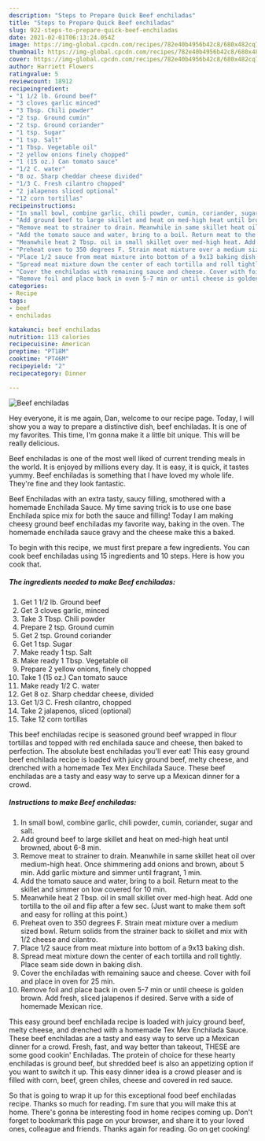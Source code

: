 ```yaml
---
description: "Steps to Prepare Quick Beef enchiladas"
title: "Steps to Prepare Quick Beef enchiladas"
slug: 922-steps-to-prepare-quick-beef-enchiladas
date: 2021-02-01T06:13:24.054Z
image: https://img-global.cpcdn.com/recipes/782e40b4956b42c8/680x482cq70/beef-enchiladas-recipe-main-photo.jpg
thumbnail: https://img-global.cpcdn.com/recipes/782e40b4956b42c8/680x482cq70/beef-enchiladas-recipe-main-photo.jpg
cover: https://img-global.cpcdn.com/recipes/782e40b4956b42c8/680x482cq70/beef-enchiladas-recipe-main-photo.jpg
author: Harriett Flowers
ratingvalue: 5
reviewcount: 18912
recipeingredient:
- "1 1/2 lb. Ground beef"
- "3 cloves garlic minced"
- "3 Tbsp. Chili powder"
- "2 tsp. Ground cumin"
- "2 tsp. Ground coriander"
- "1 tsp. Sugar"
- "1 tsp. Salt"
- "1 Tbsp. Vegetable oil"
- "2 yellow onions finely chopped"
- "1 (15 oz.) Can tomato sauce"
- "1/2 C. water"
- "8 oz. Sharp cheddar cheese divided"
- "1/3 C. Fresh cilantro chopped"
- "2 jalapenos sliced optional"
- "12 corn tortillas"
recipeinstructions:
- "In small bowl, combine garlic, chili powder, cumin, coriander, sugar and salt."
- "Add ground beef to large skillet and heat on med-high heat until browned, about 6-8 min."
- "Remove meat to strainer to drain. Meanwhile in same skillet heat oil over medium-high heat. Once shimmering add onions and brown, about 5 min. Add garlic mixture and simmer until fragrant, 1 min."
- "Add the tomato sauce and water, bring to a boil. Return meat to the skillet and simmer on low covered for 10 min."
- "Meanwhile heat 2 Tbsp. oil in small skillet over med-high heat. Add one tortilla to the oil and flip after a few sec. (Just want to make them soft and easy for rolling at this point.)"
- "Preheat oven to 350 degrees F. Strain meat mixture over a medium sized bowl. Return solids from the strainer back to skillet and mix with 1/2 cheese and cilantro."
- "Place 1/2 sauce from meat mixture into bottom of a 9x13 baking dish."
- "Spread meat mixture down the center of each tortilla and roll tightly. Place seam side down in baking dish."
- "Cover the enchiladas with remaining sauce and cheese. Cover with foil and place in oven for 25 min."
- "Remove foil and place back in oven 5-7 min or until cheese is golden brown. Add fresh, sliced jalapenos if desired. Serve with a side of homemade Mexican rice."
categories:
- Recipe
tags:
- beef
- enchiladas

katakunci: beef enchiladas 
nutrition: 113 calories
recipecuisine: American
preptime: "PT18M"
cooktime: "PT46M"
recipeyield: "2"
recipecategory: Dinner

---
```



![Beef enchiladas](https://img-global.cpcdn.com/recipes/782e40b4956b42c8/680x482cq70/beef-enchiladas-recipe-main-photo.jpg)

Hey everyone, it is me again, Dan, welcome to our recipe page. Today, I will show you a way to prepare a distinctive dish, beef enchiladas. It is one of my favorites. This time, I'm gonna make it a little bit unique. This will be really delicious.

Beef enchiladas is one of the most well liked of current trending meals in the world. It is enjoyed by millions every day. It is easy, it is quick, it tastes yummy. Beef enchiladas is something that I have loved my whole life. They're fine and they look fantastic.

Beef Enchiladas with an extra tasty, saucy filling, smothered with a homemade Enchilada Sauce. My time saving trick is to use one base Enchilada spice mix for both the sauce and filling! Today I am making cheesy ground beef enchiladas my favorite way, baking in the oven. The homemade enchilada sauce gravy and the cheese make this a baked.


To begin with this recipe, we must first prepare a few ingredients. You can cook beef enchiladas using 15 ingredients and 10 steps. Here is how you cook that.

<!--inarticleads1-->

##### The ingredients needed to make Beef enchiladas:

1. Get 1 1/2 lb. Ground beef
1. Get 3 cloves garlic, minced
1. Take 3 Tbsp. Chili powder
1. Prepare 2 tsp. Ground cumin
1. Get 2 tsp. Ground coriander
1. Get 1 tsp. Sugar
1. Make ready 1 tsp. Salt
1. Make ready 1 Tbsp. Vegetable oil
1. Prepare 2 yellow onions, finely chopped
1. Take 1 (15 oz.) Can tomato sauce
1. Make ready 1/2 C. water
1. Get 8 oz. Sharp cheddar cheese, divided
1. Get 1/3 C. Fresh cilantro, chopped
1. Take 2 jalapenos, sliced (optional)
1. Take 12 corn tortillas


This beef enchiladas recipe is seasoned ground beef wrapped in flour tortillas and topped with red enchilada sauce and cheese, then baked to perfection. The absolute best enchiladas you&#39;ll ever eat! This easy ground beef enchilada recipe is loaded with juicy ground beef, melty cheese, and drenched with a homemade Tex Mex Enchilada Sauce. These beef enchiladas are a tasty and easy way to serve up a Mexican dinner for a crowd. 

<!--inarticleads2-->

##### Instructions to make Beef enchiladas:

1. In small bowl, combine garlic, chili powder, cumin, coriander, sugar and salt.
1. Add ground beef to large skillet and heat on med-high heat until browned, about 6-8 min.
1. Remove meat to strainer to drain. Meanwhile in same skillet heat oil over medium-high heat. Once shimmering add onions and brown, about 5 min. Add garlic mixture and simmer until fragrant, 1 min.
1. Add the tomato sauce and water, bring to a boil. Return meat to the skillet and simmer on low covered for 10 min.
1. Meanwhile heat 2 Tbsp. oil in small skillet over med-high heat. Add one tortilla to the oil and flip after a few sec. (Just want to make them soft and easy for rolling at this point.)
1. Preheat oven to 350 degrees F. Strain meat mixture over a medium sized bowl. Return solids from the strainer back to skillet and mix with 1/2 cheese and cilantro.
1. Place 1/2 sauce from meat mixture into bottom of a 9x13 baking dish.
1. Spread meat mixture down the center of each tortilla and roll tightly. Place seam side down in baking dish.
1. Cover the enchiladas with remaining sauce and cheese. Cover with foil and place in oven for 25 min.
1. Remove foil and place back in oven 5-7 min or until cheese is golden brown. Add fresh, sliced jalapenos if desired. Serve with a side of homemade Mexican rice.


This easy ground beef enchilada recipe is loaded with juicy ground beef, melty cheese, and drenched with a homemade Tex Mex Enchilada Sauce. These beef enchiladas are a tasty and easy way to serve up a Mexican dinner for a crowd. Fresh, fast, and way better than takeout, THESE are some good cookin&#39; Enchiladas. The protein of choice for these hearty enchiladas is ground beef, but shredded beef is also an appetizing option if you want to switch it up. This easy dinner idea is a crowd pleaser and is filled with corn, beef, green chiles, cheese and covered in red sauce. 

So that is going to wrap it up for this exceptional food beef enchiladas recipe. Thanks so much for reading. I'm sure that you will make this at home. There's gonna be interesting food in home recipes coming up. Don't forget to bookmark this page on your browser, and share it to your loved ones, colleague and friends. Thanks again for reading. Go on get cooking!
